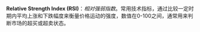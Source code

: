 **Relative Strength Index (RSI)**：_相对强弱指数_。常用技术指标，通过比较一定时期内平均上涨和下跌幅度来衡量价格运动的强度，数值在0-100之间，通常用来判断市场的超买或超卖状态。
